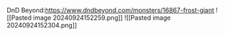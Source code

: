 DnD Beyond:https://www.dndbeyond.com/monsters/16867-frost-giant
![[Pasted image 20240924152259.png]]
![[Pasted image 20240924152304.png]]